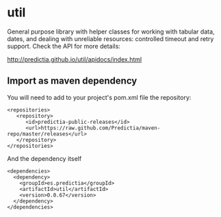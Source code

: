 util
====

General purpose library with helper classes for working with tabular data, dates, and dealing with unreliable resources: controlled timeout and retry support. Check the API for more details:

http://predictia.github.io/util/apidocs/index.html

Import as maven dependency
--------------------------

You will need to add to your project's pom.xml file the repository:

    <repositories>
       <repository>
          <id>predictia-public-releases</id>
          <url>https://raw.github.com/Predictia/maven-repo/master/releases</url>
       </repository>
    </repositories>


And the dependency itself

    <dependencies>
      <dependency>
        <groupId>es.predictia</groupId>
        <artifactId>util</artifactId>
        <version>0.0.67</version>
      </dependency>
    </dependencies>
